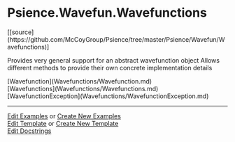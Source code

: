 # <a id="Psience.Wavefun.Wavefunctions">Psience.Wavefun.Wavefunctions</a> 
<div class="docs-source-link" markdown="1">
[[source](https://github.com/McCoyGroup/Psience/tree/master/Psience/Wavefun/Wavefunctions)]
</div>
    
Provides very general support for an abstract wavefunction object
Allows different methods to provide their own concrete implementation details

<div class="container alert alert-secondary bg-light">
  <div class="row">
   <div class="col" markdown="1">
[Wavefunction](Wavefunctions/Wavefunction.md)   
</div>
   <div class="col" markdown="1">
[Wavefunctions](Wavefunctions/Wavefunctions.md)   
</div>
   <div class="col" markdown="1">
[WavefunctionException](Wavefunctions/WavefunctionException.md)   
</div>
</div>
</div>





___

[Edit Examples](https://github.com/McCoyGroup/Psience/edit/master/ci/examples/Psience/Wavefun/Wavefunctions.md) or 
[Create New Examples](https://github.com/McCoyGroup/Psience/new/master/?filename=ci/examples/Psience/Wavefun/Wavefunctions.md) <br/>
[Edit Template](https://github.com/McCoyGroup/Psience/edit/master/ci/docs/Psience/Wavefun/Wavefunctions.md) or 
[Create New Template](https://github.com/McCoyGroup/Psience/new/master/?filename=ci/docs/templates/Psience/Wavefun/Wavefunctions.md) <br/>
[Edit Docstrings](https://github.com/McCoyGroup/Psience/edit/master/Psience/Wavefun/Wavefunctions/__init__.py?message=Update%20Docs)